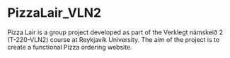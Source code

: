 # PizzaLair_VLN2
Pizza Lair is a group project developed as part of the Verklegt námskeið 2 (T-220-VLN2) course at Reykjavík University. The aim of the project is to create a functional Pizza ordering website.
